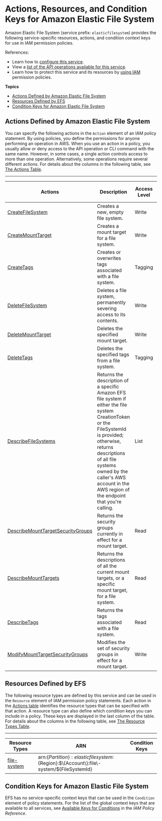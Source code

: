 # Actions, Resources, and Condition Keys for Amazon Elastic File System<a name="list_amazonelasticfilesystem"></a>

Amazon Elastic File System \(service prefix: `elasticfilesystem`\) provides the following service\-specific resources, actions, and condition context keys for use in IAM permission policies\.

References:
+ Learn how to [configure this service](https://docs.aws.amazon.com/efs/latest/ug/)\.
+ View a [list of the API operations available for this service](https://docs.aws.amazon.com/efs/latest/ug/)\.
+ Learn how to protect this service and its resources by [using IAM](https://docs.aws.amazon.com/efs/latest/ug/auth-and-access-control.html) permission policies\.

**Topics**
+ [Actions Defined by Amazon Elastic File System](#amazonelasticfilesystem-actions-as-permissions)
+ [Resources Defined by EFS](#amazonelasticfilesystem-resources-for-iam-policies)
+ [Condition Keys for Amazon Elastic File System](#amazonelasticfilesystem-policy-keys)

## Actions Defined by Amazon Elastic File System<a name="amazonelasticfilesystem-actions-as-permissions"></a>

You can specify the following actions in the `Action` element of an IAM policy statement\. By using policies, you define the permissions for anyone performing an operation in AWS\. When you use an action in a policy, you usually allow or deny access to the API operation or CLI command with the same name\. However, in some cases, a single action controls access to more than one operation\. Alternatively, some operations require several different actions\. For details about the columns in the following table, see [The Actions Table](reference_policies_actions-resources-contextkeys.md#actions_table)\.


****  

| Actions | Description | Access Level | Resource Types \(\*required\) | Condition Keys | Dependent Actions | 
| --- | --- | --- | --- | --- | --- | 
|   [ CreateFileSystem ](https://docs.aws.amazon.com/efs/latest/ug/API_CreateFileSystem.html)  | Creates a new, empty file system\. | Write |  |  |  | 
|   [ CreateMountTarget ](https://docs.aws.amazon.com/efs/latest/ug/API_CreateMountTarget.html)  | Creates a mount target for a file system\. | Write |   [ file\-system\* ](#amazonelasticfilesystem-file-system)   |  |  | 
|   [ CreateTags ](https://docs.aws.amazon.com/efs/latest/ug/API_CreateTags.html)  | Creates or overwrites tags associated with a file system\. | Tagging |   [ file\-system\* ](#amazonelasticfilesystem-file-system)   |  |  | 
|   [ DeleteFileSystem ](https://docs.aws.amazon.com/efs/latest/ug/API_DeleteFileSystem.html)  | Deletes a file system, permanently severing access to its contents\. | Write |   [ file\-system\* ](#amazonelasticfilesystem-file-system)   |  |  | 
|   [ DeleteMountTarget ](https://docs.aws.amazon.com/efs/latest/ug/API_DeleteMountTarget.html)  | Deletes the specified mount target\. | Write |   [ file\-system\* ](#amazonelasticfilesystem-file-system)   |  |  | 
|   [ DeleteTags ](https://docs.aws.amazon.com/efs/latest/ug/API_DeleteTags.html)  | Deletes the specified tags from a file system\. | Tagging |   [ file\-system\* ](#amazonelasticfilesystem-file-system)   |  |  | 
|   [ DescribeFileSystems ](https://docs.aws.amazon.com/efs/latest/ug/API_DescribeFileSystems.html)  | Returns the description of a specific Amazon EFS file system if either the file system CreationToken or the FileSystemId is provided; otherwise, returns descriptions of all file systems owned by the caller's AWS account in the AWS region of the endpoint that you're calling\. | List |   [ file\-system ](#amazonelasticfilesystem-file-system)   |  |  | 
|   [ DescribeMountTargetSecurityGroups ](https://docs.aws.amazon.com/efs/latest/ug/API_DescribeMountTargetSecurityGroups.html)  | Returns the security groups currently in effect for a mount target\. | Read |   [ file\-system\* ](#amazonelasticfilesystem-file-system)   |  |  | 
|   [ DescribeMountTargets ](https://docs.aws.amazon.com/efs/latest/ug/API_DescribeMountTargets.html)  | Returns the descriptions of all the current mount targets, or a specific mount target, for a file system\. | Read |   [ file\-system\* ](#amazonelasticfilesystem-file-system)   |  |  | 
|   [ DescribeTags ](https://docs.aws.amazon.com/efs/latest/ug/API_DescribeTags.html)  | Returns the tags associated with a file system\. | Read |   [ file\-system\* ](#amazonelasticfilesystem-file-system)   |  |  | 
|   [ ModifyMountTargetSecurityGroups ](https://docs.aws.amazon.com/efs/latest/ug/API_ModifyMountTargetSecurityGroups.html)  | Modifies the set of security groups in effect for a mount target\. | Write |   [ file\-system\* ](#amazonelasticfilesystem-file-system)   |  |  | 

## Resources Defined by EFS<a name="amazonelasticfilesystem-resources-for-iam-policies"></a>

The following resource types are defined by this service and can be used in the `Resource` element of IAM permission policy statements\. Each action in the [Actions table](#amazonelasticfilesystem-actions-as-permissions) identifies the resource types that can be specified with that action\. A resource type can also define which condition keys you can include in a policy\. These keys are displayed in the last column of the table\. For details about the columns in the following table, see [The Resource Types Table](reference_policies_actions-resources-contextkeys.md#resources_table)\.


****  

| Resource Types | ARN | Condition Keys | 
| --- | --- | --- | 
|   [ file\-system ](https://docs.aws.amazon.com/efs/latest/ug/access-control-overview.html#access-control-resources)  |  arn:$\{Partition\}:elasticfilesystem:$\{Region\}:$\{Account\}:file\-system/$\{FileSystemId\}  |  | 

## Condition Keys for Amazon Elastic File System<a name="amazonelasticfilesystem-policy-keys"></a>

EFS has no service\-specific context keys that can be used in the `Condition` element of policy statements\. For the list of the global context keys that are available to all services, see [Available Keys for Conditions](reference_policies_condition-keys.html#AvailableKeys) in the *IAM Policy Reference*\.